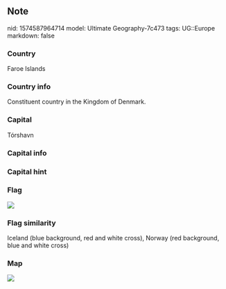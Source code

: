 ## Note
nid: 1574587964714
model: Ultimate Geography-7c473
tags: UG::Europe
markdown: false

### Country
Faroe Islands

### Country info
Constituent country in the Kingdom of Denmark.

### Capital
Tórshavn

### Capital info


### Capital hint


### Flag
<img src="ug-flag-faroe_islands.svg">

### Flag similarity
Iceland (blue background, red and white cross), Norway (red background, blue and white cross)

### Map
<img src="ug-map-faroe_islands.png">
